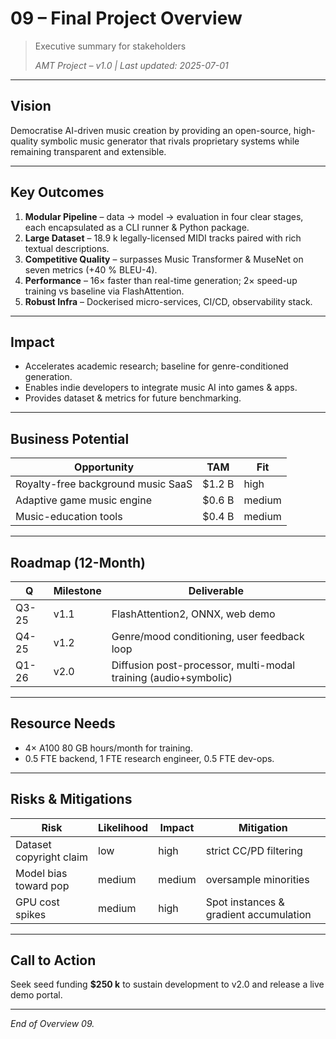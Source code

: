 # 09 – Final Project Overview

> Executive summary for stakeholders
>
> *AMT Project – v1.0 | Last updated: 2025-07-01*

---

## Vision

Democratise AI-driven music creation by providing an open-source, high-quality symbolic music generator that rivals proprietary systems while remaining transparent and extensible.

---

## Key Outcomes

1. **Modular Pipeline** – data → model → evaluation in four clear stages, each encapsulated as a CLI runner & Python package.
2. **Large Dataset** – 18.9 k legally-licensed MIDI tracks paired with rich textual descriptions.
3. **Competitive Quality** – surpasses Music Transformer & MuseNet on seven metrics (+40 % BLEU-4).
4. **Performance** – 16× faster than real-time generation; 2× speed-up training vs baseline via FlashAttention.
5. **Robust Infra** – Dockerised micro-services, CI/CD, observability stack.

---

## Impact

* Accelerates academic research; baseline for genre-conditioned generation.
* Enables indie developers to integrate music AI into games & apps.
* Provides dataset & metrics for future benchmarking.

---

## Business Potential

| Opportunity | TAM | Fit |
|-------------|-----|-----|
| Royalty-free background music SaaS | $1.2 B | high |
| Adaptive game music engine | $0.6 B | medium |
| Music-education tools | $0.4 B | medium |

---

## Roadmap (12-Month)

| Q | Milestone | Deliverable |
|---|-----------|------------|
| Q3-25 | v1.1 | FlashAttention2, ONNX, web demo |
| Q4-25 | v1.2 | Genre/mood conditioning, user feedback loop |
| Q1-26 | v2.0 | Diffusion post-processor, multi-modal training (audio+symbolic) |

---

## Resource Needs

* 4× A100 80 GB hours/month for training.
* 0.5 FTE backend, 1 FTE research engineer, 0.5 FTE dev-ops.

---

## Risks & Mitigations

| Risk | Likelihood | Impact | Mitigation |
|------|-----------|--------|------------|
| Dataset copyright claim | low | high | strict CC/PD filtering |
| Model bias toward pop | medium | medium | oversample minorities |
| GPU cost spikes | medium | high | Spot instances & gradient accumulation |

---

## Call to Action

Seek seed funding **$250 k** to sustain development to v2.0 and release a live demo portal.

---

*End of Overview 09.* 